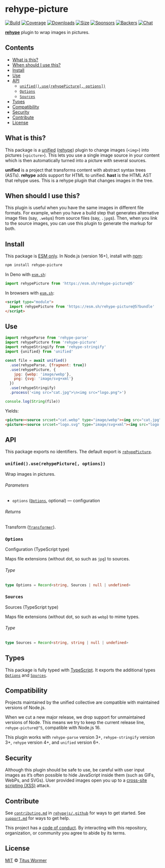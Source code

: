 # rehype-picture

[![Build][build-badge]][build]
[![Coverage][coverage-badge]][coverage]
[![Downloads][downloads-badge]][downloads]
[![Size][size-badge]][size]
[![Sponsors][sponsors-badge]][collective]
[![Backers][backers-badge]][collective]
[![Chat][chat-badge]][chat]

**[rehype][]** plugin to wrap images in pictures.

## Contents

*   [What is this?](#what-is-this)
*   [When should I use this?](#when-should-i-use-this)
*   [Install](#install)
*   [Use](#use)
*   [API](#api)
    *   [`unified().use(rehypePicture[, options])`](#unifieduserehypepicture-options)
    *   [`Options`](#options)
    *   [`Sources`](#sources)
*   [Types](#types)
*   [Compatibility](#compatibility)
*   [Security](#security)
*   [Contribute](#contribute)
*   [License](#license)

## What is this?

This package is a [unified][] ([rehype][]) plugin to change images (`<img>`)
into pictures (`<picture>`).
This lets you use a single image source in your content which is then
automatically turned into a picture with several sources.

**unified** is a project that transforms content with abstract syntax trees
(ASTs).
**rehype** adds support for HTML to unified.
**hast** is the HTML AST that rehype uses.
This is a rehype plugin that changes images in the tree.

## When should I use this?

This plugin is useful when you have the same images in different file formats.
For example, when you have a build step that generates alternative image files
(say, `.webp`s) from source files (say, `.jpg`s).
Then, when you link to the source images, you can use this plugin to generate
the markup for both.

## Install

This package is [ESM only][esm].
In Node.js (version 16+), install with [npm][]:

```sh
npm install rehype-picture
```

In Deno with [`esm.sh`][esmsh]:

```js
import rehypePicture from 'https://esm.sh/rehype-picture@5'
```

In browsers with [`esm.sh`][esmsh]:

```html
<script type="module">
  import rehypePicture from 'https://esm.sh/rehype-picture@5?bundle'
</script>
```

## Use

```js
import rehypeParse from 'rehype-parse'
import rehypePicture from 'rehype-picture'
import rehypeStringify from 'rehype-stringify'
import {unified} from 'unified'

const file = await unified()
  .use(rehypeParse, {fragment: true})
  .use(rehypePicture, {
    jpg: {webp: 'image/webp'},
    png: {svg: 'image/svg+xml'}
  })
  .use(rehypeStringify)
  .process('<img src="cat.jpg">\n<img src="logo.png">')

console.log(String(file))
```

Yields:

```html
<picture><source srcset="cat.webp" type="image/webp"><img src="cat.jpg"></picture>
<picture><source srcset="logo.svg" type="image/svg+xml"><img src="logo.png"></picture>
```

## API

This package exports no identifiers.
The default export is [`rehypePicture`][api-rehype-react].

### `unified().use(rehypePicture[, options])`

Wrap images in pictures.

###### Parameters

*   `options` ([`Options`][api-options], optional)
    — configuration

###### Returns

Transform ([`Transformer`][unified-transformer]).

### `Options`

Configuration (TypeScript type)

Maps file extensions (without dot, so such as `jpg`) to sources.

###### Type

```ts
type Options = Record<string, Sources | null | undefined>
```

### `Sources`

Sources (TypeScript type)

Maps file extensions (without dot, so such as `webp`) to mime types.

###### Type

```ts
type Sources = Record<string, string | null | undefined>
```

## Types

This package is fully typed with [TypeScript][].
It exports the additional types [`Options`][api-options] and
[`Sources`][api-sources].

## Compatibility

Projects maintained by the unified collective are compatible with maintained
versions of Node.js.

When we cut a new major release, we drop support for unmaintained versions of
Node.
This means we try to keep the current release line, `rehype-picture@^5`,
compatible with Node.js 16.

This plugin works with `rehype-parse` version 3+, `rehype-stringify` version 3+,
`rehype` version 4+, and `unified` version 6+.

## Security

Although this plugin should be safe to use, be careful with user input images
as it’s often possible to hide JavaScript inside them (such as GIFs, WebPs, and
SVGs).
User provided images open you up to a [cross-site scripting (XSS)][xss] attack.

## Contribute

See [`contributing.md`][contributing] in [`rehypejs/.github`][health] for ways
to get started.
See [`support.md`][support] for ways to get help.

This project has a [code of conduct][coc].
By interacting with this repository, organization, or community you agree to
abide by its terms.

## License

[MIT][license] © [Titus Wormer][author]

<!-- Definitions -->

[build-badge]: https://github.com/rehypejs/rehype-picture/workflows/main/badge.svg

[build]: https://github.com/rehypejs/rehype-picture/actions

[coverage-badge]: https://img.shields.io/codecov/c/github/rehypejs/rehype-picture.svg

[coverage]: https://codecov.io/github/rehypejs/rehype-picture

[downloads-badge]: https://img.shields.io/npm/dm/rehype-picture.svg

[downloads]: https://www.npmjs.com/package/rehype-picture

[size-badge]: https://img.shields.io/bundlejs/size/rehype-picture

[size]: https://bundlejs.com/?q=rehype-picture

[sponsors-badge]: https://opencollective.com/unified/sponsors/badge.svg

[backers-badge]: https://opencollective.com/unified/backers/badge.svg

[collective]: https://opencollective.com/unified

[chat-badge]: https://img.shields.io/badge/chat-discussions-success.svg

[chat]: https://github.com/rehypejs/rehype/discussions

[esm]: https://gist.github.com/sindresorhus/a39789f98801d908bbc7ff3ecc99d99c

[npm]: https://docs.npmjs.com/cli/install

[esmsh]: https://esm.sh

[health]: https://github.com/rehypejs/.github

[contributing]: https://github.com/rehypejs/.github/blob/main/contributing.md

[support]: https://github.com/rehypejs/.github/blob/main/support.md

[coc]: https://github.com/rehypejs/.github/blob/main/code-of-conduct.md

[license]: license

[author]: https://wooorm.com

[rehype]: https://github.com/rehypejs/rehype

[unified]: https://github.com/unifiedjs/unified

[unified-transformer]: https://github.com/unifiedjs/unified#transformer

[typescript]: https://www.typescriptlang.org

[xss]: https://en.wikipedia.org/wiki/Cross-site_scripting

[api-rehype-react]: #unifieduserehypepicture-options

[api-options]: #options

[api-sources]: #sources
